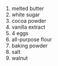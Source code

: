 1) melted butter
2) white sugar
3) cocoa powder
4) vanilla extract
5) 4 eggs
6) all-purpose flour
7) baking powder
8) salt
9) walnut 
